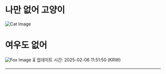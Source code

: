 
# 나만 없어 고양이

![Cat Image](https://cdn2.thecatapi.com/images/bbt.jpg)

# 여우도 없어
![Fox Image](https://randomfox.ca/images/7.jpg)
⏳ 업데이트 시간: 2025-02-06 11:51:50 (KRW)

---
